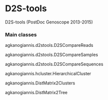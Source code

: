 # D2S-tools
 D2S-tools (PostDoc Genoscope 2013-2015)
 
### Main classes
 agkanogiannis.d2stools.D2SCompareReads
 
 agkanogiannis.d2stools.D2SCompareSamples
 
 agkanogiannis.d2stools.D2SCompareSequences
 
 agkanogiannis.hcluster.HierarchicalCluster
 
 agkanogiannis.DistMatrix2Clusters
 
 agkanogiannis.DistMatrix2Tree
